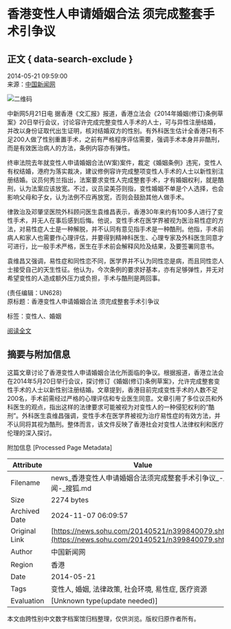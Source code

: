 # 香港变性人申请婚姻合法 须完成整套手术引争议

## 正文 { data-search-exclude }


2014-05-21 09:59:00  
来源：[中国新闻网](https://www.chinanews.com.cn/ga/2014/05-21/6194197.shtml)

![二维码](https://s1.rr.itc.cn/qrcode/m/n/399840079.png)

中新网5月21日电 据香港《文汇报》报道，香港立法会《2014年婚姻(修订)条例草案》20日举行会议，讨论容许完成完整变性人手术的人士，可与异性注册结婚，并改以身份证取代出生证明，核对结婚双方的性别。有外科医生估计全香港只有不足200人做了性别重置手术，之前有严格程序评估需要，强调手术本身并非酷刑，而是有效医治病人的方法，条例内容亦有弹性。 

终审法院去年就变性人申请婚姻合法(W案)案件，裁定《婚姻条例》违宪，变性人有权结婚，港府为落实裁决，建议修例容许完成整项变性人手术的人士以新性别注册结婚。议员何秀兰指出，法案要求变性人完成整套手术，才有婚姻权利，就是酷刑，认为法案应该放宽。不过，议员梁美芬则指，变性婚姻不单是个人选择，也会影响父母和子女，认为法例不应再放宽，否则会鼓励其他人做手术。 

律敦治及邓肇坚医院外科顾问医生袁维昌表示，香港30年来约有100多人进行了变性手术，并无人在事后感到后悔。他说，变性手术在医学界被视为医治易性症的方法，对易性症人士是一种解脱，并不认同有意见指手术是一种酷刑。他指，手术前病人和家人也需要作心理评估，并要得到精神科医生、心理专家及外科医生同意才可进行，比一般手术严格，医生在手术前会解释风险及结果，及要签署同意书。 

袁维昌又强调，易性症和同性恋不同，医学界并不认为同性恋是病，而且同性恋人士接受自己的天生性征。他认为，今次条例的要求好基本，亦有足够弹性，并无对希望变性的人造成额外压力或负担，手术与酷刑是两回事。

(责任编辑：UN628)  
原标题：香港变性人申请婚姻合法 须完成整套手术引争议  

标签：变性人、婚姻

[阅读全文](https://news.sohu.com/20140521/n399840079.shtml)

## 摘要与附加信息

<!-- tcd_abstract -->
这篇文章讨论了香港变性人申请婚姻合法化所面临的争议。根据报道，香港立法会在2014年5月20日举行会议，探讨修订《婚姻(修订)条例草案》，允许完成整套变性手术的人士以新性别注册结婚。文章提到，香港目前完成变性手术的人数不足200名，手术前需经过严格的心理评估和专业医生同意。文章引用了多位议员和外科医生的观点，指出这样的法律要求可能被视为对变性人的一种侵犯权利的“酷刑”。外科医生袁维昌强调，变性手术在医学界被视为治疗易性症的有效方法，并不认同将其视为酷刑。整体而言，该文件反映了香港社会对变性人法律权利和医疗伦理的深入探讨。
<!-- tcd_abstract_end -->

附加信息 [Processed Page Metadata]

| Attribute       | Value                                  |
|-----------------|----------------------------------------|
| Filename        | news_香港变性人申请婚姻合法须完成整套手术引争议_-_新闻-_搜狐.md                             |
| Size            | 2274 bytes                           |
| Archived Date   | 2024-11-07 06:09:57                             |
| Original Link   | [https://news.sohu.com/20140521/n399840079.shtml](https://news.sohu.com/20140521/n399840079.shtml)                       |
| Author          | 中国新闻网                               |
| Region          | 香港                               |
| Date            | 2014-05-21                                 |
| Tags            | 变性人, 婚姻, 法律政策, 社会环境, 易性症, 医疗资源                                 |
| Evaluation            | [Unknown type(update needed)]                                 |
<!-- tcd_table_end -->

本文由跨性别中文数字档案馆归档整理，仅供浏览。版权归原作者所有。
